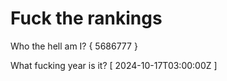 # Fuck the rankings

Who the hell am I?
{ 5686777 }

What fucking year is it?
[ 2024-10-17T03:00:00Z ]
